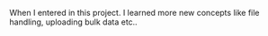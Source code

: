 When I entered in this project. I learned more new concepts like file handling, uploading bulk data etc.. 
